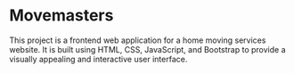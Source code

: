 # Movemasters
This project is a frontend web application for a home moving services website. It is built using HTML, CSS, JavaScript, and Bootstrap to provide a visually appealing and interactive user interface.
